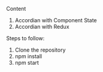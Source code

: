 Content
1. Accordian with Component State
2. Accordian with Redux

Steps to follow:
1. Clone the repository
2. npm install
3. npm start



